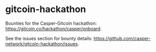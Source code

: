 # gitcoin-hackathon
Bounties for the Casper-Gitcoin hackathon: https://gitcoin.co/hackathon/casper/onboard.

See the issues section for bounty details: https://github.com/casper-network/gitcoin-hackathon/issues.
